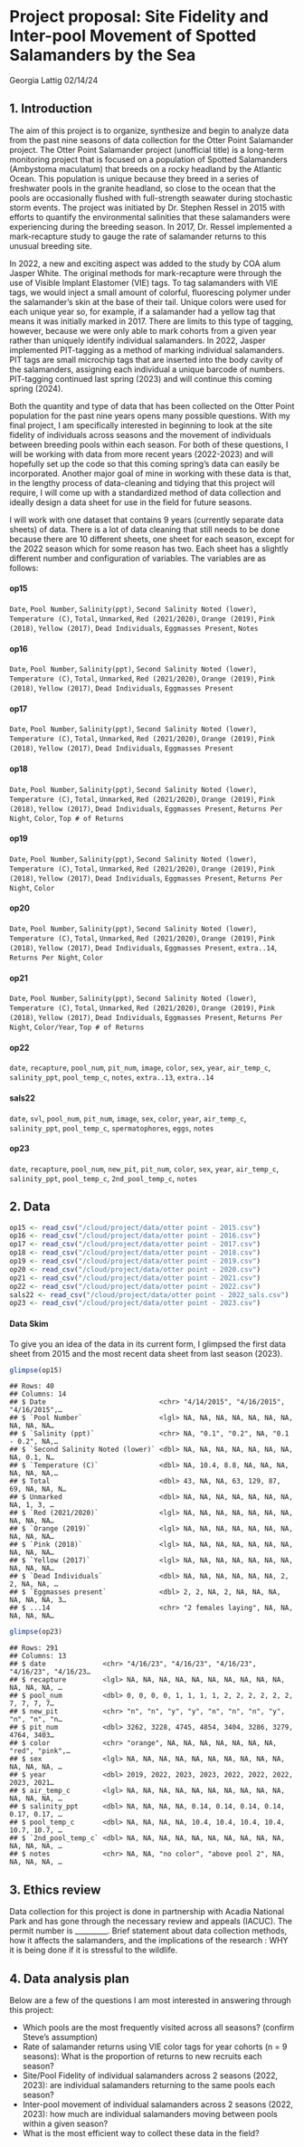 Project proposal: Site Fidelity and Inter-pool Movement of Spotted
Salamanders by the Sea
================
Georgia Lattig
02/14/24

## 1. Introduction

The aim of this project is to organize, synthesize and begin to analyze
data from the past nine seasons of data collection for the Otter Point
Salamander project. The Otter Point Salamander project (unofficial
title) is a long-term monitoring project that is focused on a population
of Spotted Salamanders (Ambystoma maculatum) that breeds on a rocky
headland by the Atlantic Ocean. This population is unique because they
breed in a series of freshwater pools in the granite headland, so close
to the ocean that the pools are occasionally flushed with full-strength
seawater during stochastic storm events. The project was initiated by
Dr. Stephen Ressel in 2015 with efforts to quantify the environmental
salinities that these salamanders were experiencing during the breeding
season. In 2017, Dr. Ressel implemented a mark-recapture study to gauge
the rate of salamander returns to this unusual breeding site.

In 2022, a new and exciting aspect was added to the study by COA alum
Jasper White. The original methods for mark-recapture were through the
use of Visible Implant Elastomer (VIE) tags. To tag salamanders with VIE
tags, we would inject a small amount of colorful, fluorescing polymer
under the salamander’s skin at the base of their tail. Unique colors
were used for each unique year so, for example, if a salamander had a
yellow tag that means it was initially marked in 2017. There are limits
to this type of tagging, however, because we were only able to mark
cohorts from a given year rather than uniquely identify individual
salamanders. In 2022, Jasper implemented PIT-tagging as a method of
marking individual salamanders. PIT tags are small microchip tags that
are inserted into the body cavity of the salamanders, assigning each
individual a unique barcode of numbers. PIT-tagging continued last
spring (2023) and will continue this coming spring (2024).

Both the quantity and type of data that has been collected on the Otter
Point population for the past nine years opens many possible questions.
With my final project, I am specifically interested in beginning to look
at the site fidelity of individuals across seasons and the movement of
individuals between breeding pools within each season. For both of these
questions, I will be working with data from more recent years
(2022-2023) and will hopefully set up the code so that this coming
spring’s data can easily be incorporated. Another major goal of mine in
working with these data is that, in the lengthy process of data-cleaning
and tidying that this project will require, I will come up with a
standardized method of data collection and ideally design a data sheet
for use in the field for future seasons.

I will work with one dataset that contains 9 years (currently separate
data sheets) of data. There is a lot of data cleaning that still needs
to be done because there are 10 different sheets, one sheet for each
season, except for the 2022 season which for some reason has two. Each
sheet has a slightly different number and configuration of variables.
The variables are as follows:

#### op15

`Date`, `Pool Number`, `Salinity(ppt)`, `Second Salinity Noted (lower)`,
`Temperature (C)`, `Total`, `Unmarked`, `Red (2021/2020)`,
`Orange (2019)`, `Pink (2018)`, `Yellow (2017)`, `Dead Individuals`,
`Eggmasses Present`, `Notes`

#### op16

`Date`, `Pool Number`, `Salinity(ppt)`, `Second Salinity Noted (lower)`,
`Temperature (C)`, `Total`, `Unmarked`, `Red (2021/2020)`,
`Orange (2019)`, `Pink (2018)`, `Yellow (2017)`, `Dead Individuals`,
`Eggmasses Present`

#### op17

`Date`, `Pool Number`, `Salinity(ppt)`, `Second Salinity Noted (lower)`,
`Temperature (C)`, `Total`, `Unmarked`, `Red (2021/2020)`,
`Orange (2019)`, `Pink (2018)`, `Yellow (2017)`, `Dead Individuals`,
`Eggmasses Present`

#### op18

`Date`, `Pool Number`, `Salinity(ppt)`, `Second Salinity Noted (lower)`,
`Temperature (C)`, `Total`, `Unmarked`, `Red (2021/2020)`,
`Orange (2019)`, `Pink (2018)`, `Yellow (2017)`, `Dead Individuals`,
`Eggmasses Present`, `Returns Per Night`, `Color`, `Top # of Returns`

#### op19

`Date`, `Pool Number`, `Salinity(ppt)`, `Second Salinity Noted (lower)`,
`Temperature (C)`, `Total`, `Unmarked`, `Red (2021/2020)`,
`Orange (2019)`, `Pink (2018)`, `Yellow (2017)`, `Dead Individuals`,
`Eggmasses Present`, `Returns Per Night`, `Color`

#### op20

`Date`, `Pool Number`, `Salinity(ppt)`, `Second Salinity Noted (lower)`,
`Temperature (C)`, `Total`, `Unmarked`, `Red (2021/2020)`,
`Orange (2019)`, `Pink (2018)`, `Yellow (2017)`, `Dead Individuals`,
`Eggmasses Present`, `extra..14`, `Returns Per Night`, `Color`

#### op21

`Date`, `Pool Number`, `Salinity(ppt)`, `Second Salinity Noted (lower)`,
`Temperature (C)`, `Total`, `Unmarked`, `Red (2021/2020)`,
`Orange (2019)`, `Pink (2018)`, `Yellow (2017)`, `Dead Individuals`,
`Eggmasses Present`, `Returns Per Night`, `Color/Year`,
`Top # of Returns`

#### op22

`date`, `recapture`, `pool_num`, `pit_num`, `image`, `color`, `sex`,
`year`, `air_temp_c`, `salinity_ppt`, `pool_temp_c`, `notes`,
`extra..13`, `extra..14`

#### sals22

`date`, `svl`, `pool_num`, `pit_num`, `image`, `sex`, `color`, `year`,
`air_temp_c`, `salinity_ppt`, `pool_temp_c`, `spermatophores`, `eggs`,
`notes`

#### op23

`date`, `recapture`, `pool_num`, `new_pit`, `pit_num`, `color`, `sex`,
`year`, `air_temp_c`, `salinity_ppt`, `pool_temp_c`, `2nd_pool_temp_c`,
`notes`

## 2. Data

``` r
op15 <- read_csv("/cloud/project/data/otter point - 2015.csv")
op16 <- read_csv("/cloud/project/data/otter point - 2016.csv")
op17 <- read_csv("/cloud/project/data/otter point - 2017.csv")
op18 <- read_csv("/cloud/project/data/otter point - 2018.csv")
op19 <- read_csv("/cloud/project/data/otter point - 2019.csv")
op20 <- read_csv("/cloud/project/data/otter point - 2020.csv")
op21 <- read_csv("/cloud/project/data/otter point - 2021.csv")
op22 <- read_csv("/cloud/project/data/otter point - 2022.csv")
sals22 <- read_csv("/cloud/project/data/otter point - 2022_sals.csv")
op23 <- read_csv("/cloud/project/data/otter point - 2023.csv")
```

#### Data Skim

To give you an idea of the data in its current form, I glimpsed the
first data sheet from 2015 and the most recent data sheet from last
season (2023).

``` r
glimpse(op15)
```

    ## Rows: 40
    ## Columns: 14
    ## $ Date                            <chr> "4/14/2015", "4/16/2015", "4/16/2015",…
    ## $ `Pool Number`                   <lgl> NA, NA, NA, NA, NA, NA, NA, NA, NA, NA…
    ## $ `Salinity (ppt)`                <chr> NA, "0.1", "0.2", NA, "0.1 - 0.2", NA,…
    ## $ `Second Salinity Noted (lower)` <dbl> NA, NA, NA, NA, NA, NA, NA, NA, 0.1, N…
    ## $ `Temperature (C)`               <dbl> NA, 10.4, 8.8, NA, NA, NA, NA, NA, NA,…
    ## $ Total                           <dbl> 43, NA, NA, 63, 129, 87, 69, NA, NA, N…
    ## $ Unmarked                        <dbl> NA, NA, NA, NA, NA, NA, NA, NA, 1, 3, …
    ## $ `Red (2021/2020)`               <lgl> NA, NA, NA, NA, NA, NA, NA, NA, NA, NA…
    ## $ `Orange (2019)`                 <lgl> NA, NA, NA, NA, NA, NA, NA, NA, NA, NA…
    ## $ `Pink (2018)`                   <lgl> NA, NA, NA, NA, NA, NA, NA, NA, NA, NA…
    ## $ `Yellow (2017)`                 <lgl> NA, NA, NA, NA, NA, NA, NA, NA, NA, NA…
    ## $ `Dead Individuals`              <dbl> NA, NA, NA, NA, NA, NA, 2, 2, NA, NA, …
    ## $ `Eggmasses present`             <dbl> 2, 2, NA, 2, NA, NA, NA, NA, NA, NA, 3…
    ## $ ...14                           <chr> "2 females laying", NA, NA, NA, NA, NA…

``` r
glimpse(op23)
```

    ## Rows: 291
    ## Columns: 13
    ## $ date              <chr> "4/16/23", "4/16/23", "4/16/23", "4/16/23", "4/16/23…
    ## $ recapture         <lgl> NA, NA, NA, NA, NA, NA, NA, NA, NA, NA, NA, NA, NA, …
    ## $ pool_num          <dbl> 0, 0, 0, 0, 1, 1, 1, 1, 2, 2, 2, 2, 2, 2, 7, 7, 7, 7…
    ## $ new_pit           <chr> "n", "n", "y", "y", "n", "n", "n", "y", "n", "n", "n…
    ## $ pit_num           <dbl> 3262, 3228, 4745, 4854, 3404, 3286, 3279, 4764, 3403…
    ## $ color             <chr> "orange", NA, NA, NA, NA, NA, NA, NA, "red", "pink",…
    ## $ sex               <lgl> NA, NA, NA, NA, NA, NA, NA, NA, NA, NA, NA, NA, NA, …
    ## $ year              <dbl> 2019, 2022, 2023, 2023, 2022, 2022, 2022, 2023, 2021…
    ## $ air_temp_c        <lgl> NA, NA, NA, NA, NA, NA, NA, NA, NA, NA, NA, NA, NA, …
    ## $ salinity_ppt      <dbl> NA, NA, NA, NA, 0.14, 0.14, 0.14, 0.14, 0.17, 0.17, …
    ## $ pool_temp_c       <dbl> NA, NA, NA, NA, 10.4, 10.4, 10.4, 10.4, 10.7, 10.7, …
    ## $ `2nd_pool_temp_c` <dbl> NA, NA, NA, NA, NA, NA, NA, NA, NA, NA, NA, NA, NA, …
    ## $ notes             <chr> NA, NA, "no color", "above pool 2", NA, NA, NA, NA, …

## 3. Ethics review

Data collection for this project is done in partnership with Acadia
National Park and has gone through the necessary review and appeals
(IACUC). The permit number is \_\_\_\_\_\_\_\_\_. Brief statement about
data collection methods, how it affects the salamanders, and the
implications of the research : WHY it is being done if it is stressful
to the wildlife.

## 4. Data analysis plan

Below are a few of the questions I am most interested in answering
through this project:

- Which pools are the most frequently visited across all seasons?
  (confirm Steve’s assumption)
- Rate of salamander returns using VIE color tags for year cohorts (n =
  9 seasons): What is the proportion of returns to new recruits each
  season?
- Site/Pool Fidelity of individual salamanders across 2 seasons (2022,
  2023): are individual salamanders returning to the same pools each
  season?
- Inter-pool movement of individual salamanders across 2 seasons (2022,
  2023): how much are individual salamanders moving between pools within
  a given season?
- What is the most efficient way to collect these data in the field?
